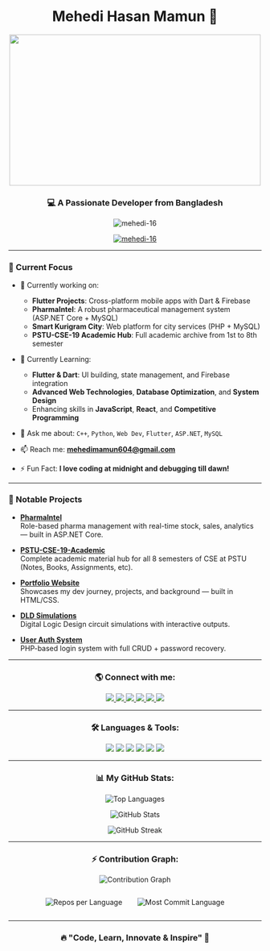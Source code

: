 <h1 align="center"> Mehedi Hasan Mamun 🚀</h1>

<div align="center">
  <img src="https://i.pinimg.com/originals/68/ae/bf/68aebf4c71bd1d6090f87237272b01e5.gif" width="500" height="300" />
</div>

<h3 align="center">💻 A Passionate Developer from Bangladesh</h3>

<p align="center">
  <img src="https://komarev.com/ghpvc/?username=mehedi-16&label=Profile%20views&color=0e75b6&style=flat" alt="mehedi-16" />
</p>

<p align="center">
  <a href="https://github.com/ryo-ma/github-profile-trophy">
    <img src="https://github-profile-trophy.vercel.app/?username=mehedi-16&margin-w=5&theme=darkhub" alt="mehedi-16" />
  </a>
</p>

---

### 🚀 Current Focus

* 🔭 Currently working on:
  
  * **Flutter Projects**: Cross-platform mobile apps with Dart & Firebase
  * **PharmaIntel**: A robust pharmaceutical management system (ASP.NET Core + MySQL)
  * **Smart Kurigram City**: Web platform for city services (PHP + MySQL)
  * **PSTU-CSE-19 Academic Hub**: Full academic archive from 1st to 8th semester


* 🌱 Currently Learning:

  * **Flutter & Dart**: UI building, state management, and Firebase integration
  * **Advanced Web Technologies**, **Database Optimization**, and **System Design**
  * Enhancing skills in **JavaScript**, **React**, and **Competitive Programming**

* 💬 Ask me about:
  `C++`, `Python`, `Web Dev`, `Flutter`, `ASP.NET`, `MySQL`

* 📫 Reach me: **[mehedimamun604@gmail.com](mailto:mehedimamun604@gmail.com)**

* ⚡ Fun Fact: **I love coding at midnight and debugging till dawn!**

---


### 🌟 Notable Projects

- **[PharmaIntel](https://github.com/Mehedi-16/PharmaIntel-Pharmaceutical-Management-System)**  
  Role-based pharma management with real-time stock, sales, analytics — built in ASP.NET Core.

- **[PSTU-CSE-19-Academic](https://github.com/Mehedi-16/PSTU-CSE-19-Academic)**  
  Complete academic material hub for all 8 semesters of CSE at PSTU (Notes, Books, Assignments, etc).

- **[Portfolio Website](https://github.com/Mehedi-16/Portfolio-Mehedi-Hasan-Mamun)**  
  Showcases my dev journey, projects, and background — built in HTML/CSS.

- **[DLD Simulations](https://github.com/Mehedi-16/DLD-Simulation)**  
  Digital Logic Design circuit simulations with interactive outputs.

- **[User Auth System](https://github.com/Mehedi-16/PHP-User-Authentication-System-with-Registration-Login-Dashboard-and-Forgot-Password-Features)**  
  PHP-based login system with full CRUD + password recovery.

---

<h3 align="center">🌎 Connect with me:</h3>
<p align="center">
  <a href="https://linkedin.com/in/mehedi-mamun" target="blank">
    <img src="https://img.shields.io/badge/-LinkedIn-blue?style=for-the-badge&logo=Linkedin&logoColor=white" />
  </a>
  <a href="https://fb.com/mehedimamun.01" target="blank">
    <img src="https://img.shields.io/badge/Facebook-%231877F2.svg?style=for-the-badge&logo=facebook&logoColor=white" />
  </a>
  <a href="https://instagram.com/mehedi.mamun_" target="blank">
    <img src="https://img.shields.io/badge/Instagram-%23E4405F.svg?style=for-the-badge&logo=instagram&logoColor=white" />
  </a>
  <a href="https://www.youtube.com/c/mehedi-mamun" target="blank">
    <img src="https://img.shields.io/badge/Youtube-%23FF0000.svg?style=for-the-badge&logo=youtube&logoColor=white" />
  </a>
  <a href="https://codeforces.com/profile/mehedipstu16" target="blank">
    <img src="https://img.shields.io/badge/Codeforces-%23EE732E.svg?style=for-the-badge&logo=codeforces&logoColor=white" />
  </a>
  <a href="https://leetcode.com/mehed1/" target="blank">
    <img src="https://img.shields.io/badge/LeetCode-%23FFA116.svg?style=for-the-badge&logo=leetcode&logoColor=black" />
  </a>
</p>

---

<h3 align="center">🛠 Languages & Tools:</h3>
<p align="center">
  <img src="https://img.shields.io/badge/Arduino-00979D?style=for-the-badge&logo=arduino&logoColor=white"/>
  <img src="https://img.shields.io/badge/C++-00599C?style=for-the-badge&logo=c%2B%2B&logoColor=white"/>
  <img src="https://img.shields.io/badge/CSS3-%231572B6.svg?style=for-the-badge&logo=css3&logoColor=white"/>
  <img src="https://img.shields.io/badge/Git-F05032?style=for-the-badge&logo=git&logoColor=white"/>
  <img src="https://img.shields.io/badge/JavaScript-F7DF1E?style=for-the-badge&logo=javascript&logoColor=black"/>
  <img src="https://img.shields.io/badge/Python-3776AB?style=for-the-badge&logo=python&logoColor=white"/>
</p>

---

<h3 align="center">📊 My GitHub Stats:</h3>
<p align="center">
  <img src="https://github-readme-stats.vercel.app/api/top-langs?username=mehedi-16&show_icons=true&locale=en&layout=compact&theme=radical" alt="Top Languages" />
</p>

<p align="center">
  <img src="https://github-readme-stats.vercel.app/api?username=mehedi-16&show_icons=true&locale=en&theme=tokyonight" alt="GitHub Stats" />
</p>

<p align="center">
  <img src="https://github-readme-streak-stats.herokuapp.com/?user=mehedi-16&theme=highcontrast" alt="GitHub Streak" />
</p>

---

<h3 align="center">⚡ Contribution Graph:</h3>
<p align="center">
  <img src="https://github-readme-activity-graph.vercel.app/graph?username=mehedi-16&theme=react-dark" alt="Contribution Graph"/>
</p>

<div style="display: flex; justify-content: center; gap: 30px;">
  <p align="center">
    <img src="https://github-profile-summary-cards.vercel.app/api/cards/repos-per-language?username=mehedi-16&theme=github" alt="Repos per Language"/>
  </p>

  <p align="center">
    <img src="https://github-profile-summary-cards.vercel.app/api/cards/most-commit-language?username=mehedi-16&theme=github" alt="Most Commit Language"/>
  </p>
</div>

---

<h3 align="center">🔥 "Code, Learn, Innovate & Inspire" 🚀</h3>
